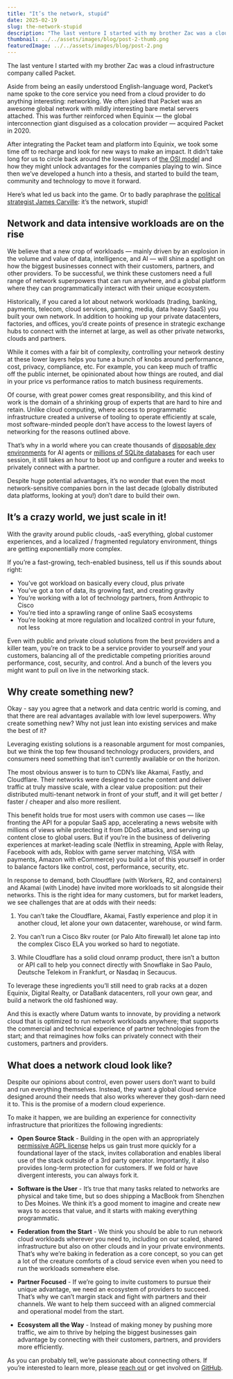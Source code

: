 ```yaml
---
title: "It’s the network, stupid"
date: 2025-02-19
slug: the-network-stupid
description: "The last venture I started with my brother Zac was a cloud infrastructure company called Packet."
thumbnail: ../../assets/images/blog/post-2-thumb.png
featuredImage: ../../assets/images/blog/post-2.png
---
```


The last venture I started with my brother Zac was a cloud infrastructure company called Packet. 

Aside from being an easily understood English-language word, Packet’s name spoke to the core service you need from a cloud provider to do anything interesting: networking. We often joked that Packet was an awesome global network with mildly interesting bare metal servers attached. This was further reinforced when Equinix — the global interconnection giant disguised as a colocation provider — acquired Packet in 2020.

After integrating the Packet team and platform into Equinix, we took some time off to recharge and look for new ways to make an impact. It didn’t take long for us to circle back around the lowest layers of [the OSI model](https://www.cloudflare.com/learning/ddos/glossary/open-systems-interconnection-model-osi/) and how they might unlock advantages for the companies playing to win. Since then we’ve developed a hunch into a thesis, and started to build the team, community and technology to move it forward.

Here’s what led us back into the game. Or to badly paraphrase the [political strategist James Carville](https://en.wikipedia.org/wiki/It%27s_the_economy,_stupid): it’s the network, stupid!

## Network and data intensive workloads are on the rise

We believe that a new crop of workloads — mainly driven by an explosion in the volume and value of data, intelligence, and AI — will shine a spotlight on how the biggest businesses connect with their customers, partners, and other providers. To be successful, we think these customers need a full range of network superpowers that can run anywhere, and a global platform where they can programmatically interact with their unique ecosystem.  

Historically, if you cared a lot about network workloads (trading, banking, payments, telecom, cloud services, gaming, media, data heavy SaaS) you built your own network. In addition to hooking up your private datacenters, factories, and offices, you’d create points of presence in strategic exchange hubs to connect with the internet at large, as well as other private networks, clouds and partners. 

While it comes with a fair bit of complexity, controlling your network destiny at these lower layers helps you tune a bunch of knobs around performance, cost, privacy, compliance, etc. For example, you can keep much of traffic off the public internet, be opinionated about how things are routed, and dial in your price vs performance ratios to match business requirements. 

Of course, with great power comes great responsibility, and this kind of work is the domain of a shrinking group of experts that are hard to hire and retain. Unlike cloud computing, where access to programmatic infrastructure created a universe of tooling to operate efficiently at scale, most software-minded people don’t have access to the lowest layers of networking for the reasons outlined above.

That’s why in a world where you can create thousands of [disposable dev environments](https://openhands.daytona.io/) for AI agents or [millions of SQLite databases](https://turso.tech/blog/a-deep-look-into-our-new-massive-multitenant-architecture) for each user session, it still takes an hour to boot up and configure a router and weeks to privately connect with a partner. 

Despite huge potential advantages, it’s no wonder that even the most network-sensitive companies born in the last decade (globally distributed data platforms, looking at you!) don’t dare to build their own.

## It’s a crazy world, we just scale in it!

With the gravity around public clouds, -aaS everything, global customer experiences, and a localized / fragmented regulatory environment, things are getting exponentially more complex. 

If you’re a fast-growing, tech-enabled business, tell us if this sounds about right:

*   You’ve got workload on basically every cloud, plus private
*   You’ve got a ton of data, its growing fast, and creating gravity
*   You’re working with a lot of technology partners, from Anthropic to Cisco
*   You’re tied into a sprawling range of online SaaS ecosystems
*   You’re looking at more regulation and localized control in your future, not less

Even with public and private cloud solutions from the best providers and a killer team, you’re on track to be a service provider to yourself and your customers, balancing all of the predictable competing priorities around performance, cost, security, and control. And a bunch of the levers you might want to pull on live in the networking stack. 

## Why create something new?

Okay - say you agree that a network and data centric world is coming, and that there are real advantages available with low level superpowers. Why create something new? Why not just lean into existing services and make the best of it? 

Leveraging existing solutions is a reasonable argument for most companies, but we think the top few thousand technology producers, providers, and consumers need something that isn't currently available or on the horizon. 

The most obvious answer is to turn to CDN’s like Akamai, Fastly, and Cloudflare. Their networks were designed to cache content and deliver traffic at truly massive scale, with a clear value proposition: put their distributed multi-tenant network in front of your stuff, and it will get better / faster / cheaper and also more resilient. 

This benefit holds true for most users with common use cases — like fronting the API for a popular SaaS app, accelerating a news website with millions of views while protecting it from DDoS attacks, and serving up content close to global users. But if you’re in the business of delivering experiences at market-leading scale (Netflix in streaming, Apple with Relay, Facebook with ads, Roblox with game server matching, VISA with payments, Amazon with eCommerce) you build a lot of this yourself in order to balance factors like control, cost, performance, security, etc. 

In response to demand, both Cloudflare (with Workers, R2, and containers) and Akamai (with Linode) have invited more workloads to sit alongside their networks. This is the right idea for many customers, but for market leaders, we see challenges that are at odds with their needs: 

1.  You can’t take the Cloudflare, Akamai, Fastly experience and plop it in another cloud, let alone your own datacenter, warehouse, or wind farm.  
    
2.  You can’t run a Cisco 8kv router (or Palo Alto firewall) let alone tap into the complex Cisco ELA you worked so hard to negotiate.  
    
3.  While Cloudflare has a solid cloud onramp product, there isn’t a button or API call to help you connect directly with Snowflake in Sao Paulo, Deutsche Telekom in Frankfurt, or Nasdaq in Secaucus. 

To leverage these ingredients you’ll still need to grab racks at a dozen Equinix, Digital Realty, or DataBank datacenters, roll your own gear, and build a network the old fashioned way.

And this is exactly where Datum wants to innovate, by providing a network cloud that is optimized to run network workloads anywhere; that supports the commercial and technical experience of partner technologies from the start; and that reimagines how folks can privately connect with their customers, partners and providers.

## What does a network cloud look like?

Despite our opinions about control, even power users don’t want to build and run everything themselves. Instead, they want a global cloud service designed around their needs that also works wherever they gosh-darn need it to. This is the promise of a modern cloud experience. 

To make it happen, we are building an experience for connectivity infrastructure that prioritizes the following ingredients: 

*   **Open Source Stack** - Building in the open with an appropriately [permissive AGPL license](/blog/open-source-strategy) helps us gain trust more quickly for a foundational layer of the stack, invites collaboration and enables liberal use of the stack outside of a 3rd party operator. Importantly, it also provides long-term protection for customers. If we fold or have divergent interests, you can always fork it.  
    
*   **Software is the User** - It’s true that many tasks related to networks are physical and take time, but so does shipping a MacBook from Shenzhen to Des Moines. We think it’s a good moment to imagine and create new ways to access that value, and it starts with making everything programmatic.**‍**
*   **Federation** **from the Start** - We think you should be able to run network cloud workloads wherever you need to, including on our scaled, shared infrastructure but also on other clouds and in your private environments. That’s why we’re baking in federation as a core concept, so you can get a lot of the creature comforts of a cloud service even when you need to run the workloads somewhere else. **‍**
*   **Partner Focused** - If we’re going to invite customers to pursue their unique advantage, we need an ecosystem of providers to succeed. That’s why we can’t margin stack and fight with partners and their channels. We want to help them succeed with an aligned commercial and operational model from the start.
*   ‍**Ecosystem all the Way** - Instead of making money by pushing more traffic, we aim to thrive by helping the biggest businesses gain advantage by connecting with their customers, partners, and providers more efficiently.

As you can probably tell, we’re passionate about connecting others. If you’re interested to learn more, please [reach out](/get-involved) or get involved on [GitHub](https://github.com/datum-cloud).